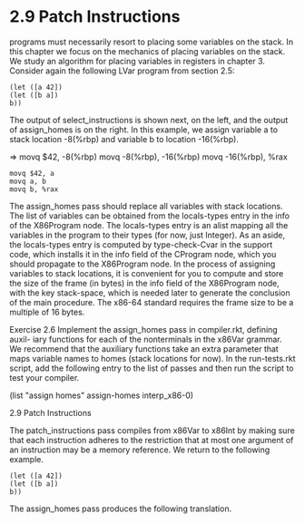 # 2.9 Patch Instructions

programs must necessarily resort to placing some variables on the stack. In this chapter we focus on the mechanics of placing variables on the stack. We study an algorithm for placing variables in registers in chapter 3. Consider again the following LVar program from section 2.5:

```
(let ([a 42])
(let ([b a])
b))
```

The output of select_instructions is shown next, on the left, and the output of assign_homes is on the right. In this example, we assign variable a to stack location -8(%rbp) and variable b to location -16(%rbp).

⇒ movq $42, -8(%rbp) movq -8(%rbp), -16(%rbp) movq -16(%rbp), %rax

```
movq $42, a
movq a, b
movq b, %rax
```

The assign_homes pass should replace all variables with stack locations. The list of variables can be obtained from the locals-types entry in the info of the X86Program node. The locals-types entry is an alist mapping all the variables in the program to their types (for now, just Integer). As an aside, the locals-types entry is computed by type-check-Cvar in the support code, which installs it in the info field of the CProgram node, which you should propagate to the X86Program node. In the process of assigning variables to stack locations, it is convenient for you to compute and store the size of the frame (in bytes) in the info field of the X86Program node, with the key stack-space, which is needed later to generate the conclusion of the main procedure. The x86-64 standard requires the frame size to be a multiple of 16 bytes.

Exercise 2.6 Implement the assign_homes pass in compiler.rkt, defining auxil- iary functions for each of the nonterminals in the x86Var grammar. We recommend that the auxiliary functions take an extra parameter that maps variable names to homes (stack locations for now). In the run-tests.rkt script, add the following entry to the list of passes and then run the script to test your compiler.

(list "assign homes" assign-homes interp_x86-0)

2.9 Patch Instructions

The patch_instructions pass compiles from x86Var to x86Int by making sure that each instruction adheres to the restriction that at most one argument of an instruction may be a memory reference. We return to the following example.

```
(let ([a 42])
(let ([b a])
b))
```

The assign_homes pass produces the following translation.

